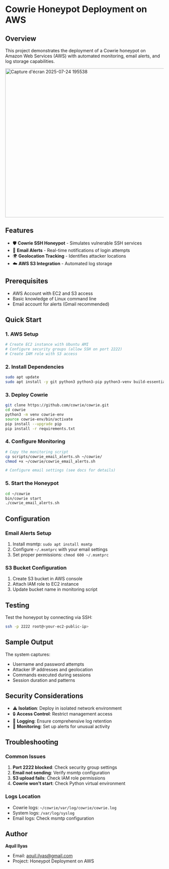 # Cowrie Honeypot Deployment on AWS

## Overview
This project demonstrates the deployment of a Cowrie honeypot on Amazon Web Services (AWS) with automated monitoring, email alerts, and log storage capabilities.

<img width="685" height="474" alt="Capture d'écran 2025-07-24 195538" src="https://github.com/user-attachments/assets/edc1207b-2bbd-4c4a-936d-b319680275de" />

## Features
- 🛡️ **Cowrie SSH Honeypot** - Simulates vulnerable SSH services
- 📧 **Email Alerts** - Real-time notifications of login attempts
- 🌍 **Geolocation Tracking** - Identifies attacker locations
- ☁️ **AWS S3 Integration** - Automated log storage

## Prerequisites
- AWS Account with EC2 and S3 access
- Basic knowledge of Linux command line
- Email account for alerts (Gmail recommended)

## Quick Start

### 1. AWS Setup
```bash
# Create EC2 instance with Ubuntu AMI
# Configure security groups (allow SSH on port 2222)
# Create IAM role with S3 access
```

### 2. Install Dependencies
```bash
sudo apt update
sudo apt install -y git python3 python3-pip python3-venv build-essential libssl-dev
```

### 3. Deploy Cowrie
```bash
git clone https://github.com/cowrie/cowrie.git
cd cowrie
python3 -m venv cowrie-env
source cowrie-env/bin/activate
pip install --upgrade pip
pip install -r requirements.txt
```

### 4. Configure Monitoring
```bash
# Copy the monitoring script
cp scripts/cowrie_email_alerts.sh ~/cowrie/
chmod +x ~/cowrie/cowrie_email_alerts.sh

# Configure email settings (see docs for details)
```

### 5. Start the Honeypot
```bash
cd ~/cowrie
bin/cowrie start
./cowrie_email_alerts.sh
```

## Configuration

### Email Alerts Setup
1. Install msmtp: `sudo apt install msmtp`
2. Configure `~/.msmtprc` with your email settings
3. Set proper permissions: `chmod 600 ~/.msmtprc`

### S3 Bucket Configuration
1. Create S3 bucket in AWS console
2. Attach IAM role to EC2 instance
3. Update bucket name in monitoring script

## Testing
Test the honeypot by connecting via SSH:
```bash
ssh -p 2222 root@<your-ec2-public-ip>
```

## Sample Output
The system captures:
- Username and password attempts
- Attacker IP addresses and geolocation
- Commands executed during sessions
- Session duration and patterns

## Security Considerations
- ⚠️ **Isolation**: Deploy in isolated network environment
- 🔒 **Access Control**: Restrict management access
- 📝 **Logging**: Ensure comprehensive log retention
- 🚨 **Monitoring**: Set up alerts for unusual activity

## Troubleshooting

### Common Issues
1. **Port 2222 blocked**: Check security group settings
2. **Email not sending**: Verify msmtp configuration
3. **S3 upload fails**: Check IAM role permissions
4. **Cowrie won't start**: Check Python virtual environment

### Logs Location
- Cowrie logs: `~/cowrie/var/log/cowrie/cowrie.log`
- System logs: `/var/log/syslog`
- Email logs: Check msmtp configuration


## Author
**Aquil Ilyas**
- Email: aquil.ilyas@gmail.com
- Project: Honeypot Deployment on AWS
